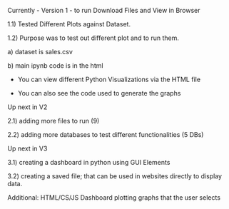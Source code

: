 Currently - Version 1 - to run Download Files and View in Browser

1.1) Tested Different Plots against Dataset.

1.2) Purpose was to test out different plot and to run them.

a) dataset is sales.csv

b) main ipynb code is in the html


- You can view different Python Visualizations via the HTML file

- You can also see the code used to generate the graphs







Up next in V2

2.1) adding more files to run (9) 

2.2) adding more databases to test different functionalities (5 DBs)







Up next in V3

3.1) creating a dashboard in python using GUI Elements 

3.2) creating a saved file; that can be used in websites directly to display data.

Additional: HTML/CS/JS Dashboard plotting graphs that the user selects 
